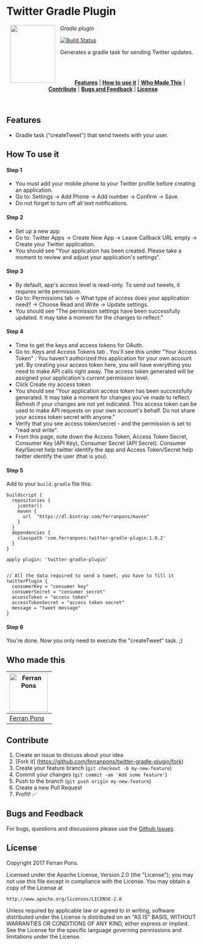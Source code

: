 Twitter Gradle Plugin
=====================

<img align="left" width="0" height="150px" hspace="5"/>
<img src="https://gradle.org/images/gradle-256x256.png" align="left" width="117px" height="150px"/>
<img align="left" width="0" height="150px" hspace="5"/>

*Gradle plugin*

[![Build Status](https://travis-ci.org/ferranpons/twitter-gradle-plugin.svg?branch=master)](https://travis-ci.org/ferranpons/twitter-gradle-plugin)

Generates a gradle task for sending Twitter updates.

<br/><br/>
<p align="center">
<b><a href="#features">Features</a></b>
|
<b><a href="#how-to-use-it">How to use it</a></b>
|
<b><a href="#who-made-this">Who Made This</a></b>
|
<b><a href="#contribute">Contribute</a></b>
|
<b><a href="#bugs-and-feedback">Bugs and Feedback</a></b>
|
<b><a href="#license">License</a></b>
</p>
<br/>


Features
--------

* Gradle task ("createTweet") that send tweets with your user.



How To use it
-------------

#### Step 1

* You must add your mobile phone to your Twitter profile before creating an application.
* Go to: Settings -> Add Phone -> Add number -> Confirm -> Save.
* Do not forget to turn off all text notifications.

#### Step 2

* Set up a new app
* Go to: Twitter Apps -> Create New App -> Leave Callback URL empty -> Create your Twitter application.
* You should see "Your application has been created. Please take a moment to review and adjust your application's settings".

#### Step 3

* By default, app's access level is read-only. To send out tweets, it requires write permission.
* Go to: Permissions tab -> What type of access does your application need? -> Choose Read and Write -> Update settings.
* You should see "The permission settings have been successfully updated. It may take a moment for the changes to reflect."

#### Step 4

* Time to get the keys and access tokens for OAuth.
* Go to: Keys and Access Tokens tab . You'll see this under "Your Access Token" : You haven't authorized this application for your own account yet. By creating your access token here, you will have everything you need to make API calls right away. The access token generated will be assigned your application's current permission level.
* Click Create my access token
* You should see "Your application access token has been successfully generated. It may take a moment for changes you've made to reflect. Refresh if your changes are not yet indicated. This access token can be used to make API requests on your own account's behalf. Do not share your access token secret with anyone."
* Verify that you see access token/secret - and the permission is set to "read and write".
* From this page, note down the Access Token, Access Token Secret, Consumer Key (API Key), Consumer Secret (API Secret). Consumer Key/Secret help twitter identify the app and Access Token/Secret help twitter identify the user (that is you).

#### Step 5

Add to your `build.gradle` file this:

```
buildscript {
  repositories {
    jcenter()
    maven {
      url  "https://dl.bintray.com/ferranpons/maven"
    }
  }
  dependencies {
    classpath 'com.ferranpons:twitter-gradle-plugin:1.0.2'
  }
}

apply plugin: 'twitter-gradle-plugin'


// All the data required to send a tweet, you have to fill it
twitterPlugin {
  consumerKey = "consumer key"
  consumerSecret = "consumer secret"
  accessToken = "access token"
  accessTokenSecret = "access token secret"
  message = "tweet message"
}
```

#### Step 6

You're done. Now you only need to execute the "createTweet" task. ;)



Who made this
--------------


| <a href="https://github.com/ferranpons"><img src="https://avatars2.githubusercontent.com/u/1225463?v=3&s=460" alt="Ferran Pons" align="left" height="100" width="100" /></a>
|---
| [Ferran Pons](https://github.com/ferranpons)


Contribute
----------

1. Create an issue to discuss about your idea
2. [Fork it] (https://github.com/ferranpons/twitter-gradle-plugin/fork)
3. Create your feature branch (`git checkout -b my-new-feature`)
4. Commit your changes (`git commit -am 'Add some feature'`)
5. Push to the branch (`git push origin my-new-feature`)
6. Create a new Pull Request
7. Profit! :white_check_mark:


Bugs and Feedback
-----------------

For bugs, questions and discussions please use the [Github Issues](https://github.com/ferranpons/twitter-gradle-plugin/issues).


License
-------

Copyright 2017 Ferran Pons.

Licensed under the Apache License, Version 2.0 (the "License");
you may not use this file except in compliance with the License.
You may obtain a copy of the License at

    http://www.apache.org/licenses/LICENSE-2.0

Unless required by applicable law or agreed to in writing, software
distributed under the License is distributed on an "AS IS" BASIS,
WITHOUT WARRANTIES OR CONDITIONS OF ANY KIND, either express or implied.
See the License for the specific language governing permissions and
limitations under the License.